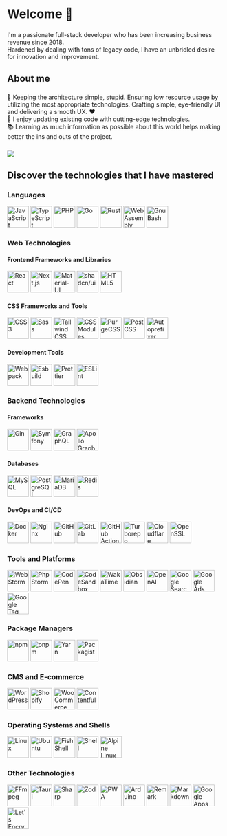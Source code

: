 <h1 align="left">Welcome 👋</h1>

###

<p align="left">I'm a passionate full-stack developer who has been increasing business revenue since 2018. <br/>Hardened by dealing with tons of legacy code, I have an unbridled desire for innovation and improvement.</p>

###

<h2 align="left">About me</h2>

###

<p align="left">🎯 Keeping the architecture simple, stupid. Ensuring low resource usage by utilizing the most appropriate technologies. Crafting simple, eye-friendly UI and delivering a smooth UX. ❤️<br>🎲 I enjoy updating existing code with cutting-edge technologies.<br>📚  Learning as much information as possible about this world helps making better the ins and outs of the project.</p>

###

<picture>
    <source
    srcset="https://github-readme-stats.vercel.app/api?username=l-you&show_icons=true&hide=stars&show=reviews,discussions_started,discussions_answered,prs_merged,prs_merged_percentage&include_all_commits=true"
    media="(prefers-color-scheme: light), (prefers-color-scheme: no-preference)"
  />
  <source
    srcset="https://github-readme-stats.vercel.app/api?username=l-you&show_icons=true&hide=stars&show=reviews,discussions_started,discussions_answered,prs_merged,prs_merged_percentage&include_all_commits=true&theme=dark"
    media="(prefers-color-scheme: dark)"
  />

  <img src="https://github-readme-stats.vercel.app/api?username=l-you&show_icons=true&hide=stars&show=reviews,discussions_started,discussions_answered,prs_merged,prs_merged_percentage&include_all_commits=true" />
</picture>


###

<h2 align="left">Discover the technologies that I have mastered</h2>

###

<div>
  <h3>Languages</h3>
  <div>
    <picture>
      <source srcset="https://cdn.simpleicons.org/javascript/dark" media="(prefers-color-scheme: light)">
      <source srcset="https://cdn.simpleicons.org/javascript/white" media="(prefers-color-scheme: dark)">
      <img height="50" width="50" src="https://cdn.simpleicons.org/javascript/dark" alt="JavaScript">
    </picture>
    <picture>
      <source srcset="https://cdn.simpleicons.org/typescript/dark" media="(prefers-color-scheme: light)">
      <source srcset="https://cdn.simpleicons.org/typescript/white" media="(prefers-color-scheme: dark)">
      <img height="50" width="50" src="https://cdn.simpleicons.org/typescript/dark" alt="TypeScript">
    </picture>
    <picture>
      <source srcset="https://cdn.simpleicons.org/php/dark" media="(prefers-color-scheme: light)">
      <source srcset="https://cdn.simpleicons.org/php/white" media="(prefers-color-scheme: dark)">
      <img height="50" width="50" src="https://cdn.simpleicons.org/php/dark" alt="PHP">
    </picture>
    <picture>
      <source srcset="https://cdn.simpleicons.org/go/dark" media="(prefers-color-scheme: light)">
      <source srcset="https://cdn.simpleicons.org/go/white" media="(prefers-color-scheme: dark)">
      <img height="50" width="50" src="https://cdn.simpleicons.org/go/dark" alt="Go">
    </picture>
    <picture>
      <source srcset="https://cdn.simpleicons.org/rust/dark" media="(prefers-color-scheme: light)">
      <source srcset="https://cdn.simpleicons.org/rust/white" media="(prefers-color-scheme: dark)">
      <img height="50" width="50" src="https://cdn.simpleicons.org/rust/dark" alt="Rust">
    </picture>
    <picture>
      <source srcset="https://cdn.simpleicons.org/webassembly/dark" media="(prefers-color-scheme: light)">
      <source srcset="https://cdn.simpleicons.org/webassembly/white" media="(prefers-color-scheme: dark)">
      <img height="50" width="50" src="https://cdn.simpleicons.org/webassembly/dark" alt="WebAssembly">
    </picture>
    <picture>
      <source srcset="https://cdn.simpleicons.org/gnubash/dark" media="(prefers-color-scheme: light)">
      <source srcset="https://cdn.simpleicons.org/gnubash/white" media="(prefers-color-scheme: dark)">
      <img height="50" width="50" src="https://cdn.simpleicons.org/gnubash/dark" alt="Gnu Bash">
    </picture>
  </div>
</div>
<div>
  <h3>Web Technologies</h3>
  <div>
    <h4>Frontend Frameworks and Libraries</h4>
    <div>
      <picture>
        <source srcset="https://cdn.simpleicons.org/react/dark" media="(prefers-color-scheme: light)">
        <source srcset="https://cdn.simpleicons.org/react/white" media="(prefers-color-scheme: dark)">
        <img height="50" width="50" src="https://cdn.simpleicons.org/react/dark" alt="React">
      </picture>
      <picture>
        <source srcset="https://cdn.simpleicons.org/nextdotjs/dark" media="(prefers-color-scheme: light)">
        <source srcset="https://cdn.simpleicons.org/nextdotjs/white" media="(prefers-color-scheme: dark)">
        <img height="50" width="50" src="https://cdn.simpleicons.org/nextdotjs/dark" alt="Next.js">
      </picture>
      <picture>
        <source srcset="https://cdn.simpleicons.org/mui/dark" media="(prefers-color-scheme: light)">
        <source srcset="https://cdn.simpleicons.org/mui/white" media="(prefers-color-scheme: dark)">
        <img height="50" width="50" src="https://cdn.simpleicons.org/mui/dark" alt="Material-UI">
      </picture>
      <picture>
        <source srcset="https://cdn.simpleicons.org/shadcnui/dark" media="(prefers-color-scheme: light)">
        <source srcset="https://cdn.simpleicons.org/shadcnui/white" media="(prefers-color-scheme: dark)">
        <img height="50" width="50" src="https://cdn.simpleicons.org/shadcnui/dark" alt="shadcn/ui">
      </picture>
        <picture>
      <source srcset="https://cdn.simpleicons.org/html5/dark" media="(prefers-color-scheme: light)">
      <source srcset="https://cdn.simpleicons.org/html5/white" media="(prefers-color-scheme: dark)">
      <img height="50" width="50" src="https://cdn.simpleicons.org/html5/dark" alt="HTML5">
    </picture>
    </div>
  </div>
  <div>
    <h4>CSS Frameworks and Tools</h4>
    <div>
      <picture>
        <source srcset="https://cdn.simpleicons.org/css3/dark" media="(prefers-color-scheme: light)">
        <source srcset="https://cdn.simpleicons.org/css3/white" media="(prefers-color-scheme: dark)">
        <img height="50" width="50" src="https://cdn.simpleicons.org/css3/dark" alt="CSS3">
      </picture>
      <picture>
        <source srcset="https://cdn.simpleicons.org/sass/dark" media="(prefers-color-scheme: light)">
        <source srcset="https://cdn.simpleicons.org/sass/white" media="(prefers-color-scheme: dark)">
        <img height="50" width="50" src="https://cdn.simpleicons.org/sass/dark" alt="Sass">
      </picture>
      <picture>
        <source srcset="https://cdn.simpleicons.org/tailwindcss/dark" media="(prefers-color-scheme: light)">
        <source srcset="https://cdn.simpleicons.org/tailwindcss/white" media="(prefers-color-scheme: dark)">
        <img height="50" width="50" src="https://cdn.simpleicons.org/tailwindcss/dark" alt="Tailwind CSS">
      </picture>
      <picture>
        <source srcset="https://cdn.simpleicons.org/cssmodules/dark" media="(prefers-color-scheme: light)">
        <source srcset="https://cdn.simpleicons.org/cssmodules/white" media="(prefers-color-scheme: dark)">
        <img height="50" width="50" src="https://cdn.simpleicons.org/cssmodules/dark" alt="CSS Modules">
      </picture>
      <picture>
        <source srcset="https://cdn.simpleicons.org/purgecss/dark" media="(prefers-color-scheme: light)">
        <source srcset="https://cdn.simpleicons.org/purgecss/white" media="(prefers-color-scheme: dark)">
        <img height="50" width="50" src="https://cdn.simpleicons.org/purgecss/dark" alt="PurgeCSS">
      </picture>
      <picture>
        <source srcset="https://cdn.simpleicons.org/postcss/dark" media="(prefers-color-scheme: light)">
        <source srcset="https://cdn.simpleicons.org/postcss/white" media="(prefers-color-scheme: dark)">
        <img height="50" width="50" src="https://cdn.simpleicons.org/postcss/dark" alt="PostCSS">
      </picture>
      <picture>
        <source srcset="https://cdn.simpleicons.org/autoprefixer/dark" media="(prefers-color-scheme: light)">
        <source srcset="https://cdn.simpleicons.org/autoprefixer/white" media="(prefers-color-scheme: dark)">
        <img height="50" width="50" src="https://cdn.simpleicons.org/autoprefixer/dark" alt="Autoprefixer">
      </picture>
    </div>
  </div>
  <div>
    <h4>Development Tools</h4>
    <div>
      <picture>
        <source srcset="https://cdn.simpleicons.org/webpack/dark" media="(prefers-color-scheme: light)">
        <source srcset="https://cdn.simpleicons.org/webpack/white" media="(prefers-color-scheme: dark)">
        <img height="50" width="50" src="https://cdn.simpleicons.org/webpack/dark" alt="Webpack">
      </picture>
      <picture>
        <source srcset="https://cdn.simpleicons.org/esbuild/dark" media="(prefers-color-scheme: light)">
        <source srcset="https://cdn.simpleicons.org/esbuild/white" media="(prefers-color-scheme: dark)">
        <img height="50" width="50" src="https://cdn.simpleicons.org/esbuild/dark" alt="Esbuild">
      </picture>
      <picture>
        <source srcset="https://cdn.simpleicons.org/prettier/dark" media="(prefers-color-scheme: light)">
        <source srcset="https://cdn.simpleicons.org/prettier/white" media="(prefers-color-scheme: dark)">
        <img height="50" width="50" src="https://cdn.simpleicons.org/prettier/dark" alt="Prettier">
      </picture>
      <picture>
        <source srcset="https://cdn.simpleicons.org/eslint/dark" media="(prefers-color-scheme: light)">
        <source srcset="https://cdn.simpleicons.org/eslint/white" media="(prefers-color-scheme: dark)">
        <img height="50" width="50" src="https://cdn.simpleicons.org/eslint/dark" alt="ESLint">
      </picture>
    </div>
  </div>
</div>
<div>
  <h3>Backend Technologies</h3>
  <div>
    <h4>Frameworks</h4>
    <div>
      <picture>
        <source srcset="https://cdn.simpleicons.org/gin/dark" media="(prefers-color-scheme: light)">
        <source srcset="https://cdn.simpleicons.org/gin/white" media="(prefers-color-scheme: dark)">
        <img height="50" width="50" src="https://cdn.simpleicons.org/gin/dark" alt="Gin">
      </picture>
      <picture>
        <source srcset="https://cdn.simpleicons.org/symfony/dark" media="(prefers-color-scheme: light)">
        <source srcset="https://cdn.simpleicons.org/symfony/white" media="(prefers-color-scheme: dark)">
        <img height="50" width="50" src="https://cdn.simpleicons.org/symfony/dark" alt="Symfony">
      </picture>
      <picture>
        <source srcset="https://cdn.simpleicons.org/graphql/dark" media="(prefers-color-scheme: light)">
        <source srcset="https://cdn.simpleicons.org/graphql/white" media="(prefers-color-scheme: dark)">
        <img height="50" width="50" src="https://cdn.simpleicons.org/graphql/dark" alt="GraphQL">
      </picture>
      <picture>
        <source srcset="https://cdn.simpleicons.org/apollographql/dark" media="(prefers-color-scheme: light)">
        <source srcset="https://cdn.simpleicons.org/apollographql/white" media="(prefers-color-scheme: dark)">
        <img height="50" width="50" src="https://cdn.simpleicons.org/apollographql/dark" alt="Apollo GraphQL">
      </picture>
    </div>
  </div>
  <div>
    <h4>Databases</h4>
    <div>
      <picture>
        <source srcset="https://cdn.simpleicons.org/mysql/dark" media="(prefers-color-scheme: light)">
        <source srcset="https://cdn.simpleicons.org/mysql/white" media="(prefers-color-scheme: dark)">
        <img height="50" width="50" src="https://cdn.simpleicons.org/mysql/dark" alt="MySQL">
      </picture>
      <picture>
        <source srcset="https://cdn.simpleicons.org/postgresql/dark" media="(prefers-color-scheme: light)">
        <source srcset="https://cdn.simpleicons.org/postgresql/white" media="(prefers-color-scheme: dark)">
        <img height="50" width="50" src="https://cdn.simpleicons.org/postgresql/dark" alt="PostgreSQL">
      </picture>
      <picture>
        <source srcset="https://cdn.simpleicons.org/mariadb/dark" media="(prefers-color-scheme: light)">
        <source srcset="https://cdn.simpleicons.org/mariadb/white" media="(prefers-color-scheme: dark)">
        <img height="50" width="50" src="https://cdn.simpleicons.org/mariadb/dark" alt="MariaDB">
      </picture>
      <picture>
        <source srcset="https://cdn.simpleicons.org/redis/dark" media="(prefers-color-scheme: light)">
        <source srcset="https://cdn.simpleicons.org/redis/white" media="(prefers-color-scheme: dark)">
        <img height="50" width="50" src="https://cdn.simpleicons.org/redis/dark" alt="Redis">
      </picture>
    </div>
  </div>
  <div>
    <h4>DevOps and CI/CD</h4>
    <div>
      <picture>
        <source srcset="https://cdn.simpleicons.org/docker/dark" media="(prefers-color-scheme: light)">
        <source srcset="https://cdn.simpleicons.org/docker/white" media="(prefers-color-scheme: dark)">
        <img height="50" width="50" src="https://cdn.simpleicons.org/docker/dark" alt="Docker">
      </picture>
      <picture>
        <source srcset="https://cdn.simpleicons.org/nginx/dark" media="(prefers-color-scheme: light)">
        <source srcset="https://cdn.simpleicons.org/nginx/white" media="(prefers-color-scheme: dark)">
        <img height="50" width="50" src="https://cdn.simpleicons.org/nginx/dark" alt="Nginx">
      </picture>
      <picture>
        <source srcset="https://cdn.simpleicons.org/github/dark" media="(prefers-color-scheme: light)">
        <source srcset="https://cdn.simpleicons.org/github/white" media="(prefers-color-scheme: dark)">
        <img height="50" width="50" src="https://cdn.simpleicons.org/github/dark" alt="GitHub">
      </picture>
      <picture>
        <source srcset="https://cdn.simpleicons.org/gitlab/dark" media="(prefers-color-scheme: light)">
        <source srcset="https://cdn.simpleicons.org/gitlab/white" media="(prefers-color-scheme: dark)">
        <img height="50" width="50" src="https://cdn.simpleicons.org/gitlab/dark" alt="GitLab">
      </picture>
      <picture>
        <source srcset="https://cdn.simpleicons.org/githubactions/dark" media="(prefers-color-scheme: light)">
        <source srcset="https://cdn.simpleicons.org/githubactions/white" media="(prefers-color-scheme: dark)">
        <img height="50" width="50" src="https://cdn.simpleicons.org/githubactions/dark" alt="GitHub Actions">
      </picture>
      <picture>
        <source srcset="https://cdn.simpleicons.org/turborepo/dark" media="(prefers-color-scheme: light)">
        <source srcset="https://cdn.simpleicons.org/turborepo/white" media="(prefers-color-scheme: dark)">
        <img height="50" width="50" src="https://cdn.simpleicons.org/turborepo/dark" alt="Turborepo">
      </picture>
      <picture>
        <source srcset="https://cdn.simpleicons.org/cloudflare/dark" media="(prefers-color-scheme: light)">
        <source srcset="https://cdn.simpleicons.org/cloudflare/white" media="(prefers-color-scheme: dark)">
        <img height="50" width="50" src="https://cdn.simpleicons.org/cloudflare/dark" alt="Cloudflare">
      </picture>
      <picture>
        <source srcset="https://cdn.simpleicons.org/openssl/dark" media="(prefers-color-scheme: light)">
        <source srcset="https://cdn.simpleicons.org/openssl/white" media="(prefers-color-scheme: dark)">
        <img height="50" width="50" src="https://cdn.simpleicons.org/openssl/dark" alt="OpenSSL">
      </picture>
    </div>
  </div>
</div>
<div>
  <h3>Tools and Platforms</h3>
  <div>
    <picture>
      <source srcset="https://cdn.simpleicons.org/webstorm/dark" media="(prefers-color-scheme: light)">
      <source srcset="https://cdn.simpleicons.org/webstorm/white" media="(prefers-color-scheme: dark)">
      <img height="50" width="50" src="https://cdn.simpleicons.org/webstorm/dark" alt="WebStorm">
    </picture>
    <picture>
      <source srcset="https://cdn.simpleicons.org/phpstorm/dark" media="(prefers-color-scheme: light)">
      <source srcset="https://cdn.simpleicons.org/phpstorm/white" media="(prefers-color-scheme: dark)">
      <img height="50" width="50" src="https://cdn.simpleicons.org/phpstorm/dark" alt="PhpStorm">
    </picture>
    <picture>
      <source srcset="https://cdn.simpleicons.org/codepen/dark" media="(prefers-color-scheme: light)">
      <source srcset="https://cdn.simpleicons.org/codepen/white" media="(prefers-color-scheme: dark)">
      <img height="50" width="50" src="https://cdn.simpleicons.org/codepen/dark" alt="CodePen">
    </picture>
    <picture>
      <source srcset="https://cdn.simpleicons.org/codesandbox/dark" media="(prefers-color-scheme: light)">
      <source srcset="https://cdn.simpleicons.org/codesandbox/white" media="(prefers-color-scheme: dark)">
      <img height="50" width="50" src="https://cdn.simpleicons.org/codesandbox/dark" alt="CodeSandbox">
    </picture>
    <picture>
      <source srcset="https://cdn.simpleicons.org/wakatime/dark" media="(prefers-color-scheme: light)">
      <source srcset="https://cdn.simpleicons.org/wakatime/white" media="(prefers-color-scheme: dark)">
      <img height="50" width="50" src="https://cdn.simpleicons.org/wakatime/dark" alt="WakaTime">
    </picture>
    <picture>
      <source srcset="https://cdn.simpleicons.org/obsidian/dark" media="(prefers-color-scheme: light)">
      <source srcset="https://cdn.simpleicons.org/obsidian/white" media="(prefers-color-scheme: dark)">
      <img height="50" width="50" src="https://cdn.simpleicons.org/obsidian/dark" alt="Obsidian">
    </picture>
    <picture>
      <source srcset="https://cdn.simpleicons.org/openai/dark" media="(prefers-color-scheme: light)">
      <source srcset="https://cdn.simpleicons.org/openai/white" media="(prefers-color-scheme: dark)">
      <img height="50" width="50" src="https://cdn.simpleicons.org/openai/dark" alt="OpenAI">
    </picture>
    <picture>
      <source srcset="https://cdn.simpleicons.org/googlesearchconsole/dark" media="(prefers-color-scheme: light)">
      <source srcset="https://cdn.simpleicons.org/googlesearchconsole/white" media="(prefers-color-scheme: dark)">
      <img height="50" width="50" src="https://cdn.simpleicons.org/googlesearchconsole/dark" alt="Google Search Console">
    </picture>
    <picture>
      <source srcset="https://cdn.simpleicons.org/googleads/dark" media="(prefers-color-scheme: light)">
      <source srcset="https://cdn.simpleicons.org/googleads/white" media="(prefers-color-scheme: dark)">
      <img height="50" width="50" src="https://cdn.simpleicons.org/googleads/dark" alt="Google Ads">
    </picture>
    <picture>
      <source srcset="https://cdn.simpleicons.org/googletagmanager/dark" media="(prefers-color-scheme: light)">
      <source srcset="https://cdn.simpleicons.org/googletagmanager/white" media="(prefers-color-scheme: dark)">
      <img height="50" width="50" src="https://cdn.simpleicons.org/googletagmanager/dark" alt="Google Tag Manager">
    </picture>
  </div>
</div>
<div>
  <h3>Package Managers</h3>
  <div>
    <picture>
      <source srcset="https://cdn.simpleicons.org/npm/dark" media="(prefers-color-scheme: light)">
      <source srcset="https://cdn.simpleicons.org/npm/white" media="(prefers-color-scheme: dark)">
      <img height="50" width="50" src="https://cdn.simpleicons.org/npm/dark" alt="npm">
    </picture>
    <picture>
      <source srcset="https://cdn.simpleicons.org/pnpm/dark" media="(prefers-color-scheme: light)">
      <source srcset="https://cdn.simpleicons.org/pnpm/white" media="(prefers-color-scheme: dark)">
      <img height="50" width="50" src="https://cdn.simpleicons.org/pnpm/dark" alt="pnpm">
    </picture>
    <picture>
      <source srcset="https://cdn.simpleicons.org/yarn/dark" media="(prefers-color-scheme: light)">
      <source srcset="https://cdn.simpleicons.org/yarn/white" media="(prefers-color-scheme: dark)">
      <img height="50" width="50" src="https://cdn.simpleicons.org/yarn/dark" alt="Yarn">
    </picture>
    <picture>
      <source srcset="https://cdn.simpleicons.org/packagist/dark" media="(prefers-color-scheme: light)">
      <source srcset="https://cdn.simpleicons.org/packagist/white" media="(prefers-color-scheme: dark)">
      <img height="50" width="50" src="https://cdn.simpleicons.org/packagist/dark" alt="Packagist">
    </picture>
  </div>
</div>
<div>
  <h3>CMS and E-commerce</h3>
  <div>
    <picture>
      <source srcset="https://cdn.simpleicons.org/wordpress/dark" media="(prefers-color-scheme: light)">
      <source srcset="https://cdn.simpleicons.org/wordpress/white" media="(prefers-color-scheme: dark)">
      <img height="50" width="50" src="https://cdn.simpleicons.org/wordpress/dark" alt="WordPress">
    </picture>
    <picture>
      <source srcset="https://cdn.simpleicons.org/shopify/dark" media="(prefers-color-scheme: light)">
      <source srcset="https://cdn.simpleicons.org/shopify/white" media="(prefers-color-scheme: dark)">
      <img height="50" width="50" src="https://cdn.simpleicons.org/shopify/dark" alt="Shopify">
    </picture>
    <picture>
      <source srcset="https://cdn.simpleicons.org/woocommerce/dark" media="(prefers-color-scheme: light)">
      <source srcset="https://cdn.simpleicons.org/woocommerce/white" media="(prefers-color-scheme: dark)">
      <img height="50" width="50" src="https://cdn.simpleicons.org/woocommerce/dark" alt="WooCommerce">
    </picture>
    <picture>
      <source srcset="https://cdn.simpleicons.org/contentful/dark" media="(prefers-color-scheme: light)">
      <source srcset="https://cdn.simpleicons.org/contentful/white" media="(prefers-color-scheme: dark)">
      <img height="50" width="50" src="https://cdn.simpleicons.org/contentful/dark" alt="Contentful">
    </picture>
  </div>
</div>
<div>
  <h3>Operating Systems and Shells</h3>
  <div>
    <picture>
      <source srcset="https://cdn.simpleicons.org/linux/dark" media="(prefers-color-scheme: light)">
      <source srcset="https://cdn.simpleicons.org/linux/white" media="(prefers-color-scheme: dark)">
      <img height="50" width="50" src="https://cdn.simpleicons.org/linux/dark" alt="Linux">
    </picture>
    <picture>
      <source srcset="https://cdn.simpleicons.org/ubuntu/dark" media="(prefers-color-scheme: light)">
      <source srcset="https://cdn.simpleicons.org/ubuntu/white" media="(prefers-color-scheme: dark)">
      <img height="50" width="50" src="https://cdn.simpleicons.org/ubuntu/dark" alt="Ubuntu">
    </picture>
    <picture>
      <source srcset="https://cdn.simpleicons.org/fishshell/dark" media="(prefers-color-scheme: light)">
      <source srcset="https://cdn.simpleicons.org/fishshell/white" media="(prefers-color-scheme: dark)">
      <img height="50" width="50" src="https://cdn.simpleicons.org/fishshell/dark" alt="Fish Shell">
    </picture>
    <picture>
      <source srcset="https://cdn.simpleicons.org/shell/dark" media="(prefers-color-scheme: light)">
      <source srcset="https://cdn.simpleicons.org/shell/white" media="(prefers-color-scheme: dark)">
      <img height="50" width="50" src="https://cdn.simpleicons.org/shell/dark" alt="Shell">
    </picture>
    <picture>
      <source srcset="https://cdn.simpleicons.org/alpinelinux/dark" media="(prefers-color-scheme: light)">
        <source srcset="https://cdn.simpleicons.org/alpinelinux/white" media="(prefers-color-scheme: dark)">
        <img height="50" width="50" src="https://cdn.simpleicons.org/alpinelinux/dark" alt="Alpine Linux">
      </picture>
  </div>
</div>
<div>
  <h3>Other Technologies</h3>
  <div>
    <picture>
      <source srcset="https://cdn.simpleicons.org/ffmpeg/dark" media="(prefers-color-scheme: light)">
      <source srcset="https://cdn.simpleicons.org/ffmpeg/white" media="(prefers-color-scheme: dark)">
      <img height="50" width="50" src="https://cdn.simpleicons.org/ffmpeg/dark" alt="FFmpeg">
    </picture>
    <picture>
      <source srcset="https://cdn.simpleicons.org/tauri/dark" media="(prefers-color-scheme: light)">
      <source srcset="https://cdn.simpleicons.org/tauri/white" media="(prefers-color-scheme: dark)">
      <img height="50" width="50" src="https://cdn.simpleicons.org/tauri/dark" alt="Tauri">
    </picture>
    <picture>
      <source srcset="https://cdn.simpleicons.org/sharp/dark" media="(prefers-color-scheme: light)">
      <source srcset="https://cdn.simpleicons.org/sharp/white" media="(prefers-color-scheme: dark)">
      <img height="50" width="50" src="https://cdn.simpleicons.org/sharp/dark" alt="Sharp">
    </picture>
    <picture>
      <source srcset="https://cdn.simpleicons.org/zod/dark" media="(prefers-color-scheme: light)">
      <source srcset="https://cdn.simpleicons.org/zod/white" media="(prefers-color-scheme: dark)">
      <img height="50" width="50" src="https://cdn.simpleicons.org/zod/dark" alt="Zod">
    </picture>
    <picture>
      <source srcset="https://cdn.simpleicons.org/pwa/dark" media="(prefers-color-scheme: light)">
      <source srcset="https://cdn.simpleicons.org/pwa/white" media="(prefers-color-scheme: dark)">
      <img height="50" width="50" src="https://cdn.simpleicons.org/pwa/dark" alt="PWA">
    </picture>
    <picture>
      <source srcset="https://cdn.simpleicons.org/arduino/dark" media="(prefers-color-scheme: light)">
      <source srcset="https://cdn.simpleicons.org/arduino/white" media="(prefers-color-scheme: dark)">
      <img height="50" width="50" src="https://cdn.simpleicons.org/arduino/dark" alt="Arduino">
    </picture>
    <picture>
      <source srcset="https://cdn.simpleicons.org/remark/dark" media="(prefers-color-scheme: light)">
      <source srcset="https://cdn.simpleicons.org/remark/white" media="(prefers-color-scheme: dark)">
      <img height="50" width="50" src="https://cdn.simpleicons.org/remark/dark" alt="Remark">
    </picture>
    <picture>
      <source srcset="https://cdn.simpleicons.org/markdown/dark" media="(prefers-color-scheme: light)">
      <source srcset="https://cdn.simpleicons.org/markdown/white" media="(prefers-color-scheme: dark)">
      <img height="50" width="50" src="https://cdn.simpleicons.org/markdown/dark" alt="Markdown">
    </picture>
    <picture>
      <source srcset="https://cdn.simpleicons.org/googleappsscript/dark" media="(prefers-color-scheme: light)">
      <source srcset="https://cdn.simpleicons.org/googleappsscript/white" media="(prefers-color-scheme: dark)">
      <img height="50" width="50" src="https://cdn.simpleicons.org/googleappsscript/dark" alt="Google Apps Script">
    </picture>
      <picture>
      <source srcset="https://cdn.simpleicons.org/letsencrypt" media="(prefers-color-scheme: light)">
      <source srcset="https://cdn.simpleicons.org/letsencrypt/white" media="(prefers-color-scheme: dark)">
      <img height="50" width="50" src="https://cdn.simpleicons.org/letsencrypt" alt="Let's Encrypt">
    </picture>
  </div>
</div>



